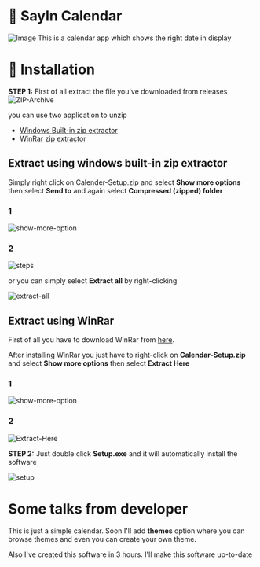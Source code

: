 # 📅 Sayln Calendar

![Image](https://cdn.discordapp.com/attachments/999649912511807552/1027965273120178186/unknown.png)
This is a calendar app which shows the right date in display

# 🔨 Installation

**STEP 1:**
First of all extract the file you've downloaded from releases
![ZIP-Archive](https://cdn.discordapp.com/attachments/999649912511807552/1027991620441878548/unknown.png)

you can use two application to unzip

- [Windows Built-in zip extractor](https://support.microsoft.com/en-us/windows/zip-and-unzip-files-f6dde0a7-0fec-8294-e1d3-703ed85e7ebc#:~:text=Open%20File%20Explorer%20and%20find,folder%20to%20a%20new%20location.)
- [WinRar zip extractor](https://www.win-rar.com/open-rar.html?&L=0)

## Extract using windows built-in zip extractor

Simply right click on Calender-Setup.zip
and select **Show more options** then select **Send to** and again select **Compressed (zipped) folder**

### 1

![show-more-option](https://cdn.discordapp.com/attachments/999649912511807552/1027994467019542699/unknown.png)

### 2

![steps](https://cdn.discordapp.com/attachments/999649912511807552/1027994545654349864/Screenshot_2022-10-07_232219.png)

or you can simply select **Extract all** by right-clicking

![extract-all](https://cdn.discordapp.com/attachments/999649912511807552/1027995213488210030/unknown.png)

## Extract using WinRar

First of all you have to download WinRar from [here](https://www.win-rar.com/predownload.html?&L=0).

After installing WinRar you just have to right-click on **Calendar-Setup.zip** and select **Show more options** then select **Extract Here**

### 1

![show-more-option](https://cdn.discordapp.com/attachments/999649912511807552/1027994467019542699/unknown.png)

### 2

![Extract-Here](https://cdn.discordapp.com/attachments/999649912511807552/1027996612095643658/unknown.png)

**STEP 2:**
Just double click **Setup.exe** and it will automatically install the software

![setup](https://cdn.discordapp.com/attachments/999649912511807552/1027997500457627688/unknown.png)

# Some talks from developer

This is just a simple calendar. Soon I'll add **themes** option where you can browse themes and even you can create your own theme.

Also I've created this software in 3 hours. I'll make this software up-to-date
